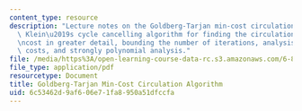 ```yaml
---
content_type: resource
description: "Lecture notes on the Goldberg-Tarjan min-cost circulation algorithm,\
  \ Klein\u2019s cycle cancelling algorithm for finding the circulation of minimum\r\
  \ncost in greater detail, bounding the number of iterations, analysis for integer-valued\
  \ costs, and strongly polynomial analysis."
file: /media/https%3A/open-learning-course-data-rc.s3.amazonaws.com/6-854j-advanced-algorithms-fall-2008/6c53462d9af606e71fa8950a51dfccfa_lec4.pdf
file_type: application/pdf
resourcetype: Document
title: Goldberg-Tarjan Min-Cost Circulation Algorithm
uid: 6c53462d-9af6-06e7-1fa8-950a51dfccfa
---
```

